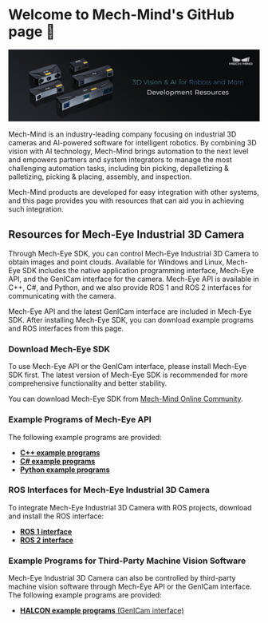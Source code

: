 # Welcome to Mech-Mind's GitHub page :tada:

![banner](https://github.com/MechMindRobotics/.github/blob/main/profile/banner.jpg)

Mech-Mind is an industry-leading company focusing on industrial 3D cameras and AI-powered software for intelligent robotics.
By combining 3D vision with AI technology, Mech-Mind brings automation to the next level and empowers partners and system integrators to manage the most challenging automation tasks, including bin picking, depalletizing & palletizing, picking & placing, assembly, and inspection.

Mech-Mind products are developed for easy integration with other systems, and this page provides you with resources that can aid you in achieving such integration.

## Resources for Mech-Eye Industrial 3D Camera

Through Mech-Eye SDK, you can control Mech-Eye Industrial 3D Camera to obtain images and point clouds. Available for Windows and Linux, Mech-Eye SDK includes the native application programming interface, Mech-Eye API, and the GenICam interface for the camera. Mech-Eye API is available in C++, C#, and Python, and we also provide ROS 1 and ROS 2 interfaces for communicating with the camera.

Mech-Eye API and the latest GenICam interface are included in Mech-Eye SDK. After installing Mech-Eye SDK, you can download example programs and ROS interfaces from this page.

### Download Mech-Eye SDK

To use Mech-Eye API or the GenICam interface, please install Mech-Eye SDK first. The latest version of Mech-Eye SDK is recommended for more comprehensive functionality and better stability.

You can download Mech-Eye SDK from [Mech-Mind Online Community](https://downloads.mech-mind.com/?tab=tab-sdk).

### Example Programs of Mech-Eye API

The following example programs are provided:

- [**C++ example programs**](https://github.com/MechMindRobotics/mecheye_cpp_samples)
- [**C# example programs**](https://github.com/MechMindRobotics/mecheye_csharp_samples)
- [**Python example programs**](https://github.com/MechMindRobotics/mecheye_python_samples)

### ROS Interfaces for Mech-Eye Industrial 3D Camera

To integrate Mech-Eye Industrial 3D Camera with ROS projects, download and install the ROS interface:

- [**ROS 1 interface**](https://github.com/MechMindRobotics/mecheye_ros_interface)
- [**ROS 2 interface**](https://github.com/MechMindRobotics/mecheye_ros2_interface)

### Example Programs for Third-Party Machine Vision Software

Mech-Eye Industrial 3D Camera can also be controlled by third-party machine vision software through Mech-Eye API or the GenICam interface. The following example programs are provided:

- [**HALCON example programs** (GenICam interface)](https://github.com/MechMindRobotics/mecheye_halcon_samples)